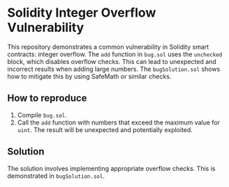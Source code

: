# Solidity Integer Overflow Vulnerability

This repository demonstrates a common vulnerability in Solidity smart contracts: integer overflow. The `add` function in `bug.sol` uses the `unchecked` block, which disables overflow checks. This can lead to unexpected and incorrect results when adding large numbers. The `bugSolution.sol` shows how to mitigate this by using SafeMath or similar checks. 

## How to reproduce
1. Compile `bug.sol`.
2. Call the `add` function with numbers that exceed the maximum value for `uint`. The result will be unexpected and potentially exploited.

## Solution
The solution involves implementing appropriate overflow checks. This is demonstrated in `bugSolution.sol`.